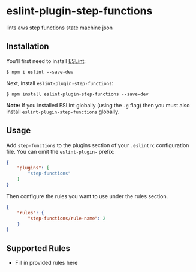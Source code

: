 # eslint-plugin-step-functions

lints aws step functions state machine json

## Installation

You'll first need to install [ESLint](http://eslint.org):

```
$ npm i eslint --save-dev
```

Next, install `eslint-plugin-step-functions`:

```
$ npm install eslint-plugin-step-functions --save-dev
```

**Note:** If you installed ESLint globally (using the `-g` flag) then you must also install `eslint-plugin-step-functions` globally.

## Usage

Add `step-functions` to the plugins section of your `.eslintrc` configuration file. You can omit the `eslint-plugin-` prefix:

```json
{
    "plugins": [
        "step-functions"
    ]
}
```


Then configure the rules you want to use under the rules section.

```json
{
    "rules": {
        "step-functions/rule-name": 2
    }
}
```

## Supported Rules

* Fill in provided rules here





